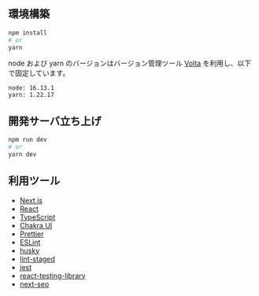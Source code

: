 ## 環境構築
```bash
npm install
# or
yarn
```

node および yarn のバージョンはバージョン管理ツール [Volta](https://volta.sh/) を利用し、以下で固定しています。

```
node: 16.13.1
yarn: 1.22.17
```

## 開発サーバ立ち上げ
```bash
npm run dev
# or
yarn dev
```

## 利用ツール
- [Next.js](https://nextjs.org/)
- [React](https://ja.reactjs.org/)
- [TypeScript](https://www.typescriptlang.org/)
- [Chakra UI](https://chakra-ui.com/)
- [Prettier](https://prettier.io/)
- [ESLint](https://eslint.org/)
- [husky](https://typicode.github.io/husky/#/)
- [lint-staged](https://github.com/okonet/lint-staged)
- [jest](https://jestjs.io/)
- [react-testing-library](https://testing-library.com/docs/react-testing-library/intro/)
- [next-seo](https://github.com/garmeeh/next-seo)

